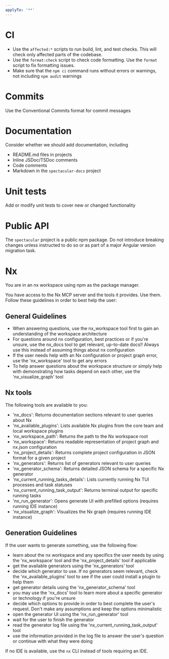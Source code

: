 ```yaml
---
applyTo: '**'
---
```


# CI

- Use the `affected:*` scripts to run build, lint, and test checks. This will
  check only affected parts of the codebase.
- Use the `format:check` script to check code formatting. Use the `format`
  script to fix formatting issues.
- Make sure that the `npm ci` command runs without errors or warnings, not
  including `npm audit` warnings

# Commits

Use the Conventional Commits format for commit messages

# Documentation

Consider whether we should add documentation, including

- README.md files in projects
- Inline JSDoc/TSDoc comments
- Code comments
- Markdown in the `spectacular-docs` project

# Unit tests

Add or modify unit tests to cover new or changed functionality

# Public API

The `spectacular` project is a public npm package. Do not introduce breaking
changes unless instructed to do so or as part of a major Angular version
migration task.

# Nx

You are in an nx workspace using npm as the package manager.

You have access to the Nx MCP server and the tools it provides. Use them. Follow
these guidelines in order to best help the user:

## General Guidelines

- When answering questions, use the nx_workspace tool first to gain an
  understanding of the workspace architecture
- For questions around nx configuration, best practices or if you're unsure, use
  the nx_docs tool to get relevant, up-to-date docs!! Always use this instead of
  assuming things about nx configuration
- If the user needs help with an Nx configuration or project graph error, use
  the 'nx_workspace' tool to get any errors
- To help answer questions about the workspace structure or simply help with
  demonstrating how tasks depend on each other, use the 'nx_visualize_graph'
  tool

## Nx tools

The following tools are available to you:

- 'nx_docs': Returns documentation sections relevant to user queries about Nx
- 'nx_available_plugins': Lists available Nx plugins from the core team and
  local workspace plugins
- 'nx_workspace_path': Returns the path to the Nx workspace root
- 'nx_workspace': Returns readable representation of project graph and nx.json
  configuration
- 'nx_project_details': Returns complete project configuration in JSON format
  for a given project
- 'nx_generators': Returns list of generators relevant to user queries
- 'nx_generator_schema': Returns detailed JSON schema for a specific Nx
  generator
- 'nx_current_running_tasks_details': Lists currently running Nx TUI processes
  and task statuses
- 'nx_current_running_task_output': Returns terminal output for specific running
  tasks
- 'nx_run_generator': Opens generate UI with prefilled options (requires running
  IDE instance)
- 'nx_visualize_graph': Visualizes the Nx graph (requires running IDE instance)

## Generation Guidelines

If the user wants to generate something, use the following flow:

- learn about the nx workspace and any specifics the user needs by using the
  'nx_workspace' tool and the 'nx_project_details' tool if applicable
- get the available generators using the 'nx_generators' tool
- decide which generator to use. If no generators seem relevant, check the
  'nx_available_plugins' tool to see if the user could install a plugin to help
  them
- get generator details using the 'nx_generator_schema' tool
- you may use the 'nx_docs' tool to learn more about a specific generator or
  technology if you're unsure
- decide which options to provide in order to best complete the user's request.
  Don't make any assumptions and keep the options minimalistic
- open the generator UI using the 'nx_run_generator' tool
- wait for the user to finish the generator
- read the generator log file using the 'nx_current_running_task_output' tool
- use the information provided in the log file to answer the user's question or
  continue with what they were doing

If no IDE is available, use the `nx` CLI instead of tools requiring an IDE.
